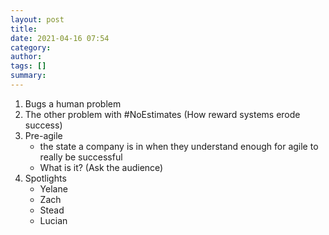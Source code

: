 ```yaml
---
layout: post
title: 
date: 2021-04-16 07:54
category: 
author: 
tags: []
summary: 
---
```


1. Bugs a human problem
1. The other problem with #NoEstimates (How reward systems erode success)
1. Pre-agile
   - the state a company is in when they understand enough for agile to really be successful
   - What is it? (Ask the audience)
1. Spotlights
   - Yelane
   - Zach
   - Stead
   - Lucian
